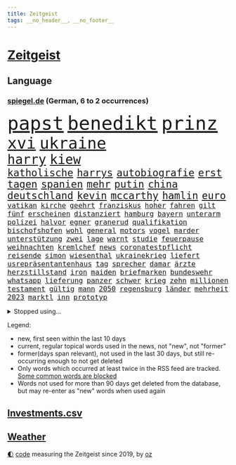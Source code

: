 ```yaml
---
title: Zeitgeist
tags: __no_header__, __no_footer__
---
```


# [Zeitgeist](https://oliz.io/zeitgeist/)

## Language

<h3><a href="https://www.spiegel.de" target="_blank">spiegel.de</a> (German, 6 to 2 occurrences)</h3>
<p style="font-family:monospace">
<span style="font-size:32pt"><a href="news_links.html#papst" class="current">papst</a></span>
<span style="font-size:32pt"><a href="news_links.html#benedikt" class="current">benedikt</a></span>
<span style="font-size:32pt"><a href="news_links.html#prinz" class="current">prinz</a></span>
<br>
<span style="font-size:27pt"><a href="news_links.html#xvi" class="current">xvi</a></span>
<span style="font-size:27pt"><a href="news_links.html#ukraine" class="current">ukraine</a></span>
<br>
<span style="font-size:22pt"><a href="news_links.html#harry" class="current">harry</a></span>
<span style="font-size:22pt"><a href="news_links.html#kiew" class="current">kiew</a></span>
<br>
<span style="font-size:17pt"><a href="news_links.html#katholische" class="current">katholische</a></span>
<span style="font-size:17pt"><a href="news_links.html#harrys" class="new">harrys</a></span>
<span style="font-size:17pt"><a href="news_links.html#autobiografie" class="current">autobiografie</a></span>
<span style="font-size:17pt"><a href="news_links.html#erst" class="current">erst</a></span>
<span style="font-size:17pt"><a href="news_links.html#tagen" class="current">tagen</a></span>
<span style="font-size:17pt"><a href="news_links.html#spanien" class="current">spanien</a></span>
<span style="font-size:17pt"><a href="news_links.html#mehr" class="current">mehr</a></span>
<span style="font-size:17pt"><a href="news_links.html#putin" class="current">putin</a></span>
<span style="font-size:17pt"><a href="news_links.html#china" class="current">china</a></span>
<span style="font-size:17pt"><a href="news_links.html#deutschland" class="current">deutschland</a></span>
<span style="font-size:17pt"><a href="news_links.html#kevin" class="current">kevin</a></span>
<span style="font-size:17pt"><a href="news_links.html#mccarthy" class="new">mccarthy</a></span>
<span style="font-size:17pt"><a href="news_links.html#hamlin" class="new">hamlin</a></span>
<span style="font-size:17pt"><a href="news_links.html#euro" class="current">euro</a></span>
<br>
<span style="font-size:12pt"><a href="news_links.html#vatikan" class="current">vatikan</a></span>
<span style="font-size:12pt"><a href="news_links.html#kirche" class="current">kirche</a></span>
<span style="font-size:12pt"><a href="news_links.html#geehrt" class="current">geehrt</a></span>
<span style="font-size:12pt"><a href="news_links.html#franziskus" class="current">franziskus</a></span>
<span style="font-size:12pt"><a href="news_links.html#hoher" class="current">hoher</a></span>
<span style="font-size:12pt"><a href="news_links.html#fahren" class="current">fahren</a></span>
<span style="font-size:12pt"><a href="news_links.html#gilt" class="current">gilt</a></span>
<span style="font-size:12pt"><a href="news_links.html#fünf" class="current">fünf</a></span>
<span style="font-size:12pt"><a href="news_links.html#erscheinen" class="current">erscheinen</a></span>
<span style="font-size:12pt"><a href="news_links.html#distanziert" class="current">distanziert</a></span>
<span style="font-size:12pt"><a href="news_links.html#hamburg" class="current">hamburg</a></span>
<span style="font-size:12pt"><a href="news_links.html#bayern" class="current">bayern</a></span>
<span style="font-size:12pt"><a href="news_links.html#unterarm" class="new">unterarm</a></span>
<span style="font-size:12pt"><a href="news_links.html#polizei" class="current">polizei</a></span>
<span style="font-size:12pt"><a href="news_links.html#halvor" class="new">halvor</a></span>
<span style="font-size:12pt"><a href="news_links.html#egner" class="new">egner</a></span>
<span style="font-size:12pt"><a href="news_links.html#granerud" class="new">granerud</a></span>
<span style="font-size:12pt"><a href="news_links.html#qualifikation" class="current">qualifikation</a></span>
<span style="font-size:12pt"><a href="news_links.html#bischofshofen" class="new">bischofshofen</a></span>
<span style="font-size:12pt"><a href="news_links.html#wohl" class="current">wohl</a></span>
<span style="font-size:12pt"><a href="news_links.html#general" class="current">general</a></span>
<span style="font-size:12pt"><a href="news_links.html#motors" class="current">motors</a></span>
<span style="font-size:12pt"><a href="news_links.html#vogel" class="current">vogel</a></span>
<span style="font-size:12pt"><a href="news_links.html#marder" class="new">marder</a></span>
<span style="font-size:12pt"><a href="news_links.html#unterstützung" class="current">unterstützung</a></span>
<span style="font-size:12pt"><a href="news_links.html#zwei" class="current">zwei</a></span>
<span style="font-size:12pt"><a href="news_links.html#lage" class="current">lage</a></span>
<span style="font-size:12pt"><a href="news_links.html#warnt" class="current">warnt</a></span>
<span style="font-size:12pt"><a href="news_links.html#studie" class="current">studie</a></span>
<span style="font-size:12pt"><a href="news_links.html#feuerpause" class="new">feuerpause</a></span>
<span style="font-size:12pt"><a href="news_links.html#weihnachten" class="current">weihnachten</a></span>
<span style="font-size:12pt"><a href="news_links.html#kremlchef" class="current">kremlchef</a></span>
<span style="font-size:12pt"><a href="news_links.html#news" class="current">news</a></span>
<span style="font-size:12pt"><a href="news_links.html#coronatestpflicht" class="new">coronatestpflicht</a></span>
<span style="font-size:12pt"><a href="news_links.html#reisende" class="current">reisende</a></span>
<span style="font-size:12pt"><a href="news_links.html#simon" class="current">simon</a></span>
<span style="font-size:12pt"><a href="news_links.html#wiesenthal" class="new">wiesenthal</a></span>
<span style="font-size:12pt"><a href="news_links.html#ukrainekrieg" class="current">ukrainekrieg</a></span>
<span style="font-size:12pt"><a href="news_links.html#liefert" class="current">liefert</a></span>
<span style="font-size:12pt"><a href="news_links.html#usrepräsentantenhaus" class="current">usrepräsentantenhaus</a></span>
<span style="font-size:12pt"><a href="news_links.html#tag" class="current">tag</a></span>
<span style="font-size:12pt"><a href="news_links.html#sprecher" class="current">sprecher</a></span>
<span style="font-size:12pt"><a href="news_links.html#damar" class="new">damar</a></span>
<span style="font-size:12pt"><a href="news_links.html#ärzte" class="current">ärzte</a></span>
<span style="font-size:12pt"><a href="news_links.html#herzstillstand" class="new">herzstillstand</a></span>
<span style="font-size:12pt"><a href="news_links.html#iron" class="new">iron</a></span>
<span style="font-size:12pt"><a href="news_links.html#maiden" class="new">maiden</a></span>
<span style="font-size:12pt"><a href="news_links.html#briefmarken" class="new">briefmarken</a></span>
<span style="font-size:12pt"><a href="news_links.html#bundeswehr" class="current">bundeswehr</a></span>
<span style="font-size:12pt"><a href="news_links.html#whatsapp" class="current">whatsapp</a></span>
<span style="font-size:12pt"><a href="news_links.html#lieferung" class="current">lieferung</a></span>
<span style="font-size:12pt"><a href="news_links.html#panzer" class="current">panzer</a></span>
<span style="font-size:12pt"><a href="news_links.html#schwer" class="current">schwer</a></span>
<span style="font-size:12pt"><a href="news_links.html#krieg" class="current">krieg</a></span>
<span style="font-size:12pt"><a href="news_links.html#zehn" class="current">zehn</a></span>
<span style="font-size:12pt"><a href="news_links.html#millionen" class="current">millionen</a></span>
<span style="font-size:12pt"><a href="news_links.html#testament" class="current">testament</a></span>
<span style="font-size:12pt"><a href="news_links.html#gültig" class="current">gültig</a></span>
<span style="font-size:12pt"><a href="news_links.html#mann" class="current">mann</a></span>
<span style="font-size:12pt"><a href="news_links.html#2050" class="current">2050</a></span>
<span style="font-size:12pt"><a href="news_links.html#regensburg" class="current">regensburg</a></span>
<span style="font-size:12pt"><a href="news_links.html#länder" class="current">länder</a></span>
<span style="font-size:12pt"><a href="news_links.html#mehrheit" class="current">mehrheit</a></span>
<span style="font-size:12pt"><a href="news_links.html#2023" class="current">2023</a></span>
<span style="font-size:12pt"><a href="news_links.html#marktl" class="new">marktl</a></span>
<span style="font-size:12pt"><a href="news_links.html#inn" class="new">inn</a></span>
<span style="font-size:12pt"><a href="news_links.html#prototyp" class="new">prototyp</a></span>
</p>
<details>
<summary>Stopped using...</summary>
<p class="former" style="font-size:12pt">
ankunft(806) bundesliga(806) fahrzeug(805) insel(805) kämpfte(805) gerechtigkeit(804) kapitän(804) kilometer(804) richten(804) verpflichtet(804) kauft(803) legendären(803) rufen(803) ausnahmezustand(802) bemüht(802) beschließt(802) bewerber(802) bundesrepublik(802) ehemann(802) gefährliche(802) menge(802) unerwartet(802) 2018(801) eindruck(801) gelegt(801) planen(801) stolz(801) tatverdächtige(801) äthiopien(801) entdeckten(800) flugzeuge(800) geboten(800) höchststand(800) john(800) lebenslanger(800) leidet(800) teams(800) usaußenminister(800) versagt(800) weisen(800) ehren(799) kritisch(799) profitieren(799) reichen(799) schatten(799) wolfsburg(799) jemand(798) leipziger(798) lieben(798) reißt(798) verhängte(798) österreichischen(798) berufung(797) bestreitet(797) brutale(797) brücke(797) daraufhin(797) enthüllt(797) freundin(797) lehrer(797) passieren(797) schlimmer(797) athleten(796) bundestagswahl(796) fließt(796) illegal(796) kollaps(796) radsport(796) rechtsextremismus(796) spanier(796) verlust(796) vermuten(796) west(796) bloß(795) coach(795) erstaunlich(795) juli(795) landesregierung(795) menschenrechte(795) messer(795) oppositionelle(795) rand(795) remis(795) spdpolitiker(795) treten(795) europäer(794) großbritanniens(794) heimlich(794) meldete(794) online(794) sichern(794) aufgehoben(793) riesige(793) rät(793) stoßen(793) tonnen(793) unterzeichnet(793) bekamen(792) bestehen(792) hölle(792) meint(792) red(792) reichte(792) restaurants(792) vertrauen(792) wären(792) bremer(791) minute(791) zeichnet(791) august(790) hotels(790) tut(790) vorstoß(790) üben(790) kanzleramt(789) sports(789) still(789) trennung(789) 27(788) absage(788) fit(788) schwester(788) steckte(788) berühmte(787) patient(787) sendung(787) e(786) finanzieren(786) sache(786) einsetzen(785) reagierten(785) pflanzen(784) studien(784) begeistert(783) enge(783) impfkampagne(783) verein(783) änderungen(783) überholt(783) alarmiert(782) einnahmen(782) geschäftsführer(782) song(782) hielten(781) hinten(781) iss(781) sehnsucht(781) tragödie(781) vorne(781) gang(780) nachgewiesen(778) status(778) umgeht(778) kooperation(777) unterschied(777) bob(776) analysiert(775) impfen(775) wem(775) amerikas(774) istanbul(773) spenden(772) menschenrechtsverletzungen(771) sinkende(771) verständnis(770) wandel(770) freiwillig(768) singapur(768) wachsen(768) insolvenz(767) ministerien(767) gastronomie(766) popstar(766) wirbel(766) retter(765) telegram(765) thüringer(765) einig(764) ämter(764) kindheit(763) zeigten(763) 91(762) atomkraft(761) gewarnt(760) 2010(759) kanadas(757) afrikas(755) wiedergewählt(754) annäherung(752) farbe(745) sammeln(742) mängel(739) blinken(737) last(734) politischer(727) katzen(719) anna(691) konfrontation(689) anfeindungen(666) unverletzt(661) verlusten(661) carlos(654) rein(654) finanziellen(653) ausländischen(645) unterschiedliche(620) mitverantwortlich(616) finanziert(606) rechnung(602) interessen(600) felix(568) fossile(566) drohende(556) anführer(542) adac(541) wenigsten(540) ohnehin(535) hollywoodstar(534) partnerschaft(531) kilogramm(530) zwingen(526) europol(524) erhebung(523) white(523) cup(519) erobert(518) australischen(517) kollision(501) dörfer(500) zerstörten(498) jinping(496) siebzigerjahren(494) 20000(493) gestern(493) ukrainischer(490) nachspielzeit(488) sechste(486) binden(485) niklas(483) übertragen(483) erhofft(480) achtzigerjahren(479) moderner(479) zeitungsbericht(471) gewohnt(469) teamkollege(464) verbündeten(462) fehlender(458) staatspräsident(457) erreichte(455) geladen(446) radikalen(445) protestierten(443) übertragung(443) bekräftigt(442) demo(436) störungen(436) ruhestand(434) unterhaus(434) ampelregierung(432) ferrari(431) beider(429) jährlich(429) erwärmung(428) magazin(422) 200000(421) suizid(421) taiwans(421) shanghai(420) plastikmüll(418) 41(416) exkanzler(415) gewachsen(415) vorzugehen(412) größtem(411) kardashian(408) eindringlichen(399) matteo(399) michel(396) dunkeln(391) gesteckt(389) technischer(389) decken(384) johnsons(384) arbeitswelt(383) einfacher(383) eier(382) promis(382) menschenrechtslage(378) taucht(378) amtsinhaber(377) schande(376) kompromiss(374) aussetzen(373) nordische(370) fdpminister(368) rätselhafter(368) papa(366) marieagnes(364) borrell(362) chris(362) frühe(359) aufgestellt(357) preissteigerungen(356) leitete(355) beamter(354) erkennt(354) drohte(352) einfaches(352) hochzeit(352) stabilität(352) viren(351) oscar(350) rennstall(348) vorbereiten(345) untergang(342) versteigerung(342) widersprechen(342) zusammenhalt(342) 2500(337) zweites(337) erweitern(334) lebensmittelpreise(334) expremier(333) protestierenden(328) verschwindet(328) verweist(324) wagt(324) wiederum(322) ergeben(321) krankheiten(319) operation(319) heißen(318) journalismus(316) abgeschnitten(315) überzeugung(315) pass(314) experiment(313) dortmunder(309) seoul(309) zensur(309) zurecht(308) oppositionellen(306) great(305) kusel(303) usbundesstaaten(303) geschwächt(301) 19jährige(299) herum(299) statements(299) radprofi(298) verübt(297) samt(295) pannen(293) pornos(291) zurückgewiesen(290) ukrainisches(289) zittern(285) erdöl(284) verbrauchern(282) mutige(281) mangelhaft(279) riskant(279) 2035(277) ölpreis(277) instrumentalisiert(276) h(275) ausweiten(274) duo(274) saporischschja(273) tyson(273) vereinbaren(272) modernen(268) goldene(267) prinzip(267) beben(266) bombardierung(266) spritpreise(266) starkes(265) gemeint(264) modern(264) niedersächsischen(264) abgeschoben(262) weizen(262) aufkommt(261) jones(260) andrej(259) flossen(259) freundinnen(259) tankrabatt(258) braunschweig(256) geist(256) getreideexporte(256) suchten(256) zentralrat(256) verfolgung(254) boxen(252) tankrabatts(251) schiedsgericht(249) energiekonzerne(248) dir(247) euroraum(245) heike(242) ideologie(242) reguläre(242) spritzen(239) nils(238) österreichischer(238) diplomat(237) großmutter(237) pelosi(237) warteten(237) mars(235) schleppend(234) empfinden(232) steuersenkung(231) präsidentschaftswahlen(228) fahrräder(227) umstände(226) schlamm(225) szenario(224) verärgert(223) kürzt(222) händeringend(216) trocken(216) umbringen(214) ran(213) verzweiflung(212) ermöglicht(210) momentan(210) weltverband(210) exuspräsident(209) rockband(209) empfindet(207) anfällig(206) bist(206) nachhaltig(206) royale(206) ernannt(205) dänischen(203) f(203) grünenpolitikerin(203) kaiserslautern(203) brandenburgischen(202) kühnert(202) umsetzen(201) versinkt(201) spdgeneralsekretär(200) dfbpokals(197) mitarbeitende(197) joshua(196) kimmich(196) lebensgefährtin(196) sprung(196) verkörperte(196) generalstaatsanwalt(195) scharfer(194) kovač(193) niko(193) senegal(193) aufzeichnung(192) qualifizierte(192) gündoğan(191) linker(190) eingeholt(189) jugendlicher(189) mühe(189) teamchef(189) jungs(188) kandidiert(188) spacey(187) xinjiang(187) fotografierten(186) künstlichen(186) ukrainerusslandkrieg(186) haushaltspolitik(185) kriegsgefangene(185) christina(182) götze(182) zwillinge(182) bruno(181) erdrutsche(181) internationales(180) lena(180) millionenstrafe(179) vorstellung(178) plakate(177) ruhig(177) übergewinnsteuer(177) alzheimer(176) begeht(176) energieversorger(176) hanna(176) dfbteam(174) mob(174) älter(174) android(173) polizeibeamte(173) regenbogenfahne(173) geprüft(172) nahrung(172) partnerin(172) versionen(172) dokumentation(171) golfstaat(171) körperliche(171) dfbauswahl(169) bundeskartellamt(167) zwölfjährige(167) cyberattacke(166) demenz(166) großaufgebot(166) olympiasieger(166) einleiten(165) erlegen(165) quelle(165) ankurbeln(164) batterien(164) bemerkenswert(163) kohlemeiler(163) militärhistoriker(163) verdeckt(163) barrikaden(162) solaranlage(162) kilo(161) ungerecht(161) davis(160) partien(160) saale(160) außenwelt(159) behaupten(159) kennzeichen(159) kämpferisch(159) usmilitär(159) frühestens(157) gefechten(156) kollidiert(156) bemängelt(155) 2008(154) jubeln(154) übertreffen(154) solches(152) wundersame(152) eigentliche(151) energiesektor(150) prostituierten(150) winterwm(150) musikerin(148) installieren(147) naiv(147) tode(146) überragte(146) antony(144) glücklichen(144) socialmediaplattform(144) eingestürzt(143) kenianer(143) äußerst(143) arbeitskräfte(142) energiefirmen(142) dankbar(141) disziplinarverfahren(140) erzürnt(140) tarifvertrag(140) gabrielle(139) inhaftiert(139) waffensysteme(139) zivile(139) liz(138) rbb(138) üppige(138) gefüllt(137) spruch(137) besucherinnen(135) strikte(135) gießen(134) nordsyrien(134) permanent(134) schlesinger(134) umsetzbar(134) badenbaden(132) jetzigen(132) kapazität(132) notbremsung(132) ausgetreten(131) durchzusetzen(131) flüsse(131) pathos(131) schied(131) kriegswirtschaft(130) rad(130) widmet(130) abläufe(129) elton(129) spektakulärer(129) diamanten(128) 70jährige(127) fußballspieler(126) just(126) balenciaga(125) fahrlässig(125) gemüter(125) lebenden(125) blackouts(124) evakuieren(124) geheimdienstes(124) nachsehen(124) trockener(124) überwiegend(124) anhaltenden(123) ortschaft(123) raten(123) tücken(123) andauernden(122) spielzeit(122) tarife(122) viking(122) begrenzen(121) flow(121) knackt(121) magie(121) schach(121) bellingham(120) größeres(120) oleksij(120) preisentwicklung(120) aufzugeben(118) bewährungsstrafen(118) schilder(118) spurensuche(118) vergangener(118) ausgetauscht(117) fury(117) überlegen(117) antarktis(116) altern(115) schikaniert(115) zugspitze(115) disco(114) prägt(114) reaktor(114) töne(114) wärmsten(114) intensiver(113) maralago(113) woanders(113) sicherheitslücken(112) vollendet(112) überlagert(112) banden(111) dnjepr(111) lettland(111) vermutungen(111) angepassten(110) ironman(110) nämlich(110) stephan(110) brisante(109) eben(108) resultat(108) v(108) bemerkung(107) preisgekrönte(107) taiwaner(107) zurechtkommen(107) bezirken(106) französin(106) maryam(106) schmuck(106) 440(105) glaubwürdigkeit(105) koffern(105) krimbrücke(105) 1992(103) erreichten(103) road(103) gehasst(102) recherchierte(102) verbündeter(102) aktiven(101) neuesten(101) zerlegt(101) exmanager(99) mogadischu(99) somalias(99) somalische(99) 67(98) spritztour(98) ökosystem(98) buhlt(97) leeds(97) ortstermin(97) stemmt(97) bizarre(96) moralische(96) roberts(96) vergangenes(96) doppelte(95) durchaus(95) tuch(95) voice(95) schwachen(94) tvcomeback(94) ausgestattet(93) differenzen(93) homophobe(93) austragen(92) eh(92) forcieren(92) fortschritt(92) gegenwind(92) historisches(92) miese(92) tabelle(92) zuschauerrekord(92) erbittert(91) genügen(91) lebensmittelhändler(91) staatsangehörigkeit(91) 85jährige(90) tricksten(90) verschleierung(90) blumen(89) ehrung(89) informierte(89) prägende(89) titelverteidigung(89) vertrieb(89) wohngeld(89) achtelfinalaus(88) achtelfinaleinzug(88) gleichnamigen(88) ködern(88) solarstrom(88) 38jähriger(87) königlichen(87) raf(87) stromsparen(87) astronauten(86) denis(86) fame(86) geburtsort(86) makejew(86) schulunterricht(86) spendet(86) jubelnde(85) windsor(85) ölverkäufe(85) 42jährige(84) bröckelt(84) bürokratischen(84) finanzkrise(84) lebenslangen(84) verwandelt(84) angreifen(83) bewaffnete(83) hitzigen(83) kochsalzlösung(83) kontern(83) onlineshopping(83) plausch(83) salvini(83) sechsjähriger(83) 57(82) buckingham(82) machtwechsel(82) palace(82) sanftere(82) tinder(82) db(81) durchstehen(81) eingehalten(81) exzesse(81) lkwfahrer(81) nullcovidkurs(81) sperma(81) zusammentragen(81) 60jährigen(80) allmählich(80) anstrengen(80) brisanten(80) energiepreiskrise(80) konvoi(80) kopfball(80) kurswechsel(80) public(80) viewing(80) illegales(79) jagte(79) kruse(79) orangen(79) rattenfänger(79) scuderia(79) siebert(79) sittenpolizei(79) zersplittert(79) angebracht(78) außergewöhnliche(78) bezwang(78) flussabwärts(78) genauen(78) passagier(78) protestcamp(78) verfängt(78) abzug(77) auftragsbücher(77) eingebürgert(77) fanmeile(77) maxime(77) plünderte(77) quadratkilometer(77) spiderman(77) trüb(77) verkehrsbehinderungen(77) vorgedrungen(77) kratzt(76) raffinerie(76) zerschlägt(76) kalender(75) knight(75) ngo(75) schwergewicht(75) verlost(75) ahnden(74) bereichert(74) besatzung(74) deindustrialisierung(74) liebste(74) morgengrauen(74) sondertribunal(74) sterbehilfe(74) stift(74) abgestimmt(73) führungsfigur(73) habt(73) konsumiert(73) nackte(73) raketenangriffe(73) tunesien(73) eliud(72) entführen(72) kipchoge(72) polizeianwärterin(72) vergnügen(72) zdfmoderator(72) kran(71) lotet(71) pentagon(71) verladen(71) vorüber(71) hochburg(70) verzeichnen(70) zweifachen(70) anführers(69) freihandel(69) gebrochenen(69) höhepunkten(69) schöne(69) beschleunigung(68) euratspräsident(68) pr(68) quoten(68) student(68) 2700(67) beobachtungen(67) ethikrat(67) freiem(67) katastrophale(67) snowden(67) eindämmung(66) freundschaft(66) gruppensieg(66) lebewesen(66) milliardenschweren(66) misserfolg(66) spdmann(66) entwickelte(65) hapert(65) polizeigewahrsam(65) reef(65) uneingeschränkt(65) angepeilte(64) doppelpass(64) improvisieren(64) kopftuch(64) krywyj(64) louise(64) menschenrechten(64) monica(64) nachlass(64) rih(64) zulässig(64) bahnmitarbeiter(63) bahnstrecke(63) glühwein(63) haustür(63) nasamission(63) sozialistischen(63) testflug(63) äthiopierin(63) akademie(62) kriegsparteien(62) ratten(62) spuckt(62) südliche(62) wahlpannen(62) labourpartei(61) nukleararsenal(61) schlicht(61) stimmungsmache(61) weltmeistertitel(61) wendler(61) hugh(60) kanye(60) missionen(60) coldplay(59) entführt(59) gelsenkirchener(59) industriebetriebe(59) kreuzfahrt(59) sortieren(59) umgebaut(59) anforderungen(58) bundestagsabgeordnete(58) ehrliche(58) machtlos(58) osterinsel(58) ye(58) beschlossene(57) füllkrug(57) helm(57) neuheiten(57) schwarzer(57) smog(57) unfallort(57) landesteilen(56) lehrkräftemangel(56) schwaben(56) deutschem(55) durchsetzung(55) essener(55) kindeswohl(55) kriegswinter(55) niclas(55) rechtsextrem(55) unternommen(55) csupolitikerin(54) innovativer(54) mittelalter(54) abgebaggert(53) ausgeführt(53) haushaltsplan(53) herbstwetter(53) ironmanwm(53) knackte(53) härteren(52) neonazi(52) radsports(52) rechtsradikalen(52) wohlauf(52) zentralratspräsident(52) erwachen(51) gefängnisstrafen(51) gereicht(51) oh(51) rennserie(51) tausendfach(51) weicht(51) aufteilung(50) druschbapipeline(50) judenfeindliche(50) mittelstürmer(50) silberbach(50) tierfotos(50) ubahnstation(50) verspielten(50) wildlife(50) christiane(49) costa(49) gasimporte(49) geschmack(49) laster(49) radar(49) raumschiff(49) süle(49) benotet(48) einfachere(48) jemanden(48) madeleine(48) mccann(48) sexualstraftaten(48) teuerungsrate(48) verlagert(48) überzeugte(48) erleichterung(47) keir(47) opferzahlen(47) reis(47) starmer(47) bewohnten(46) bezogen(46) read(46) zugeständnisse(46) 431(45) beratung(45) heimgesucht(45) kay(45) titelfavorit(45) verschlüsselt(45) wahlbezirken(45) wahlhelfer(45) america(44) misstrauen(44) neigt(44) wehrten(44) galeria(43) hose(43) karstadt(43) kaufhof(43) torlos(43) unterlaufen(43) urteile(43) weihnachtsmarkt(43) weltcupauftakt(43) wirtschaftspolitik(43) begehren(42) kerzen(42) nordengland(42) podium(42) polizistenmord(42) söldner(42) teheraner(42) verkehrskontrolle(42) verließ(42) auffällig(41) aussichten(41) boateng(41) erschreckend(41) flutlicht(41) geldautomaten(41) jérôme(41) order(41) ranghohe(41) rica(41) doping(40) heulen(40) maxim(40) weiterkommen(40) beamtenstatus(39) datenschutzbehörde(39) ricas(39) stromfresser(39) wmausrichter(39) schossen(38) abgelichtet(37) horrorfilm(37) sicherstellen(37) wmteilnehmer(37) überholte(37) 82jährige(36) bahnt(36) besänftigen(36) exfinanzminister(36) fiesta(36) navy(36) spurlos(36) wahrt(36) böhmermann(35) iphonefabrik(35) kindesmissbrauchs(35) mittelfeldspieler(35) naht(35) stimmenfang(35) tansania(35) umso(35) weltkulturerbe(35) kalkül(34) transportiert(34) unterstützern(34) wmtor(34) grenzüberschreitende(33) japaner(33) persischen(33) qualifiziert(33) unumstritten(33) verkleidet(33) besiegelt(32) buchen(32) flugkörper(32) gespaltenen(32) kreativität(32) stur(32) terrorangriff(32) trotzen(32) bahrain(31) hexen(31) kader(31) polizeistationen(31) revolutioniert(31) friends(30) friendsstar(30) inhalt(30) prominent(30) römischen(30) stadien(30) antisemitischen(29) faesers(29) reaktiviert(29) spezialeinheiten(29) tiangong(29) zukommt(29) 21sieg(28) ernsthafte(28) jüdische(28) offensivfußball(28) quarantänevorschriften(28) schlingen(28) thriller(28) überragt(28) clooney(27) figuren(27) lagert(27) neuartigen(27) siegtor(27) unesco(27) ware(27) begegnet(26) behinderungen(26) terroranschläge(26) unterschiedlichen(26) anzahl(25) erdnähe(25) erpressen(25) landesweiten(25) lieferverträge(25) präventivhaft(25) südkoreanischen(25) unterschieden(25) verhandler(25) denkwürdigen(24) gast(24) kurieren(24) flieger(23) insider(23) kreuzfahrtschiff(23) mcdonald's(23) reichsten(23) stéphanie(23) vorsitzender(23) wmspielen(23) französisches(22) jackpot(22) dominique(21) eingestuft(21) herrscherfamilie(21) ilkay(21) klinikaufenthalt(21) migrationspolitik(21) milliardenüberschuss(21) siegtreffer(21) statistische(21) gegenmittel(20) siemens(20) terrorliste(20) traunstein(20) achtzigerjahre(19) intensivstationen(19) kassierten(19) kurzerhand(19) lngtanker(19) lobbyisten(19) sieges(19) sturzflut(19) technische(19) unterschriften(19) überzeugen(19) enthüllungen(18) feste(18) kunstmarkt(18) pflegt(18) rohstoff(18) verdauen(18) autoritären(17) begrüßen(17) enttäuschenden(17) geheimer(17) konfliktregion(17) maradona(17) strafkolonie(17) unerreichbar(17) zusammenpasst(17) anpassungen(16) fußballverband(16) isolieren(16) kontrovers(16) 56(15) roland(15) server(15) umstrukturierung(15) verkehrswende(15) ausgeht(14) dawson(14) doha(14) faq(14) gelsenkirchen(14) gewöhnt(14) graben(14) indigene(14) lovebinde(14) programmchef(14) schultekellinghaus(14) sturmgewehr(14) barrier(13) brillierte(13) dua(13) eingerichtet(13) erkenntnis(13) handlungen(13) horrende(13) java(13) lipa(13) manching(13) mobilfunk(13) saisonrennen(13) spind(13) surfen(13) augeraliassime(12) félix(12) jahresgehalt(12) keltenschatz(12) steigern(12) streifenwagen(12) vorsorgen(12) yeboah(12) zeeb(12) australischer(11) forderten(11) ließe(11) marcel(11) sané(11) singende(11) spoiler(11) sportgeschichte(11)
</p>
</details>
<p>Legend:
<ul>
<li><span class="new">new</span>, first seen within the last 10 days</li>
<li><span class="current">current</span>, regular topical words used in the news, not "new", not "former"</li>
<li><span class="former">former(days span relevant)</span>, not used in the last 30 days, but still re-occurring enough to not get deleted</li>
<li>Only words which occurred at least twice in the RSS feed are tracked. <a href="language/filters.py">Some common words are blocked</a></li>
<li>Words not used for more than 90 days get deleted from the database, but may re-enter as "new" words when used again</li>
</ul>
</p>

## [Investments](investments.html)[.csv](investments.csv)

## [Weather](weather.html)

<footer>
<a href="javascript:toggleTheme()" class="nav">🌓</a>
<a href="https://github.com/ooz/zeitgeist">code</a> measuring the Zeitgeist since 2019, by <a href="https://oliz.io">oz</a>
</footer>
